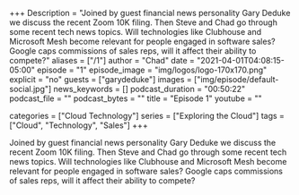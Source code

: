 +++
Description = "Joined by guest financial news personality Gary Deduke we discuss the recent Zoom 10K filing.  Then Steve and Chad go through some recent tech news topics.  Will technologies like Clubhouse and Microsoft Mesh become relevant for people engaged in software sales?  Google caps commissions of sales reps, will it affect their ability to compete?"
aliases = ["/1"]
author = "Chad"
date = "2021-04-01T04:08:15-05:00"
episode = "1"
episode_image = "img/logos/logo-170x170.png"
explicit = "no"
guests = ["garydeduke"]
images = ["img/episode/default-social.jpg"]
news_keywords = []
podcast_duration = "00:50:22"
podcast_file = ""
podcast_bytes = ""
title = "Episode 1"
youtube = ""

categories = ["Cloud Technology"]
series = ["Exploring the Cloud"]
tags = ["Cloud", "Technology", "Sales"]
+++

Joined by guest financial news personality Gary Deduke we discuss the recent Zoom 10K filing.  Then Steve and Chad go through some recent tech news topics.  Will technologies like Clubhouse and Microsoft Mesh become relevant for people engaged in software sales?  Google caps commissions of sales reps, will it affect their ability to compete?
